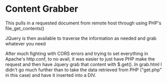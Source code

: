 <h1>Content Grabber</h1>
<p>This pulls in a requested document from remote host through using PHP's file_get_contents()</p>
<p>JQuery is then available to traverse the information as needed and grab whatever you need</p>
<p>After much fighting with CORS errors and trying to set everything in Apache's http.conf, to no avail, it was
easier to just have PHP make the request and then have Jquery grab that content with $.get(). In grab.html I didn't go much further than to take the data retrieved from PHP ("get.php" in this case) and have it inserted into a DIV.</p>
